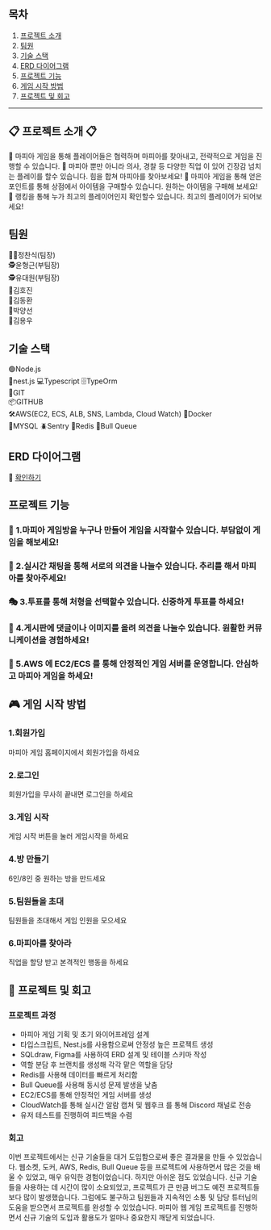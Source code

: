 ## 목차
1. [프로젝트 소개](#-프로젝트-소개-)
2. [팀원](#팀원)
3. [기술 스택](#기술-스택)
4. [ERD 다이어그램](#erd-다이어그램)
5. [프로젝트 기능](#프로젝트-기능)
6. [게임 시작 방법](#게임-시작-방법)
7. [프로젝트 및 회고](#프로젝트-및-회고)

---

## 📋 프로젝트 소개 📋
📌 마피아 게임을 통해 플레이어들은 협력하며 마피아를 찾아내고, 전략적으로 게임을 진행할 수 있습니다.
📌 마피아 뿐만 아니라 의사, 경찰 등 다양한 직업 이 있어 긴장감 넘치는 플레이를 할수 있습니다. 힘을 합쳐 마피아를 찾아보세요!
📌 마피아 게임을 통해 얻은 포인트를 통해 상점에서 아이템을 구매할수 있습니다. 원하는 아이템을 구매해 보세요!
📌 랭킹을 통해 누가 최고의 플레이어인지 확인할수 있습니다. 최고의 플레이어가 되어보세요!

## 팀원
🤵🏻정찬식(팀장)  
🕵윤형근(부팀장)  
🕵유대원(부팀장)  
🙍김호진  
🙍김동환  
🙍박양선  
🙍김용우  

## 기술 스택
🟢Node.js  
🚀nest.js
💻Typescript
🗄️TypeOrm  
📁GIT  
📦GITHUB  
🛠️AWS(EC2, ECS, ALB, SNS, Lambda, Cloud Watch)
🐋Docker  
🐬MYSQL
🪲Sentry
🚩Redis
🔀Bull Queue

## ERD 다이어그램
🧩 [확인하기](https://www.figma.com/design/NOOZIfc4SlIlGoU0vDcVML/%EC%B5%9C%EC%A2%85-%ED%94%84%EB%A1%9C%EC%A0%9D%ED%8A%B8-%3A-%EB%A7%88%ED%94%BC%EC%95%84-%EC%BB%A4%EB%AE%A4%EB%8B%88%ED%8B%B0?node-id=0-1&p=f&t=3voTGuDi9FMaGqiN-0)

## 프로젝트 기능
### 🍷 1.마피아 게임방을 누구나 만들어 게임을 시작할수 있습니다. 부담없이 게임을 해보세요! 
### 🎩 2.실시간 채팅을 통해 서로의 의견을 나눌수 있습니다. 추리를 해서 마피아를 찾아주세요!
### 🎭 3.투표를 통해 처형을 선택할수 있습니다. 신중하게 투표를 하세요!
### 🚬 4.게시판에 댓글이나 이미지를 올려 의견을 나눌수 있습니다. 원활한 커뮤니케이션을 경험하세요!
### 💸 5.AWS 에 EC2/ECS 를 통해 안정적인 게임 서버를 운영합니다. 안심하고 마피아 게임을 하세요!

## 🎮 게임 시작 방법
### 1.회원가입
마피아 게임 홈페이지에서 회원가입을 하세요

### 2.로그인
회원가입을 무사히 끝내면 로그인을 하세요

### 3.게임 시작
게임 시작 버튼을 눌러 게임시작을 하세요

### 4.방 만들기
6인/8인 중 원하는 방을 만드세요

### 5.팀원들을 초대
팀원들을 초대해서 게임 인원을 모으세요

### 6.마피아를 찾아라
직업을 할당 받고 본격적인 행동을 하세요

## 🤝 프로젝트 및 회고
### 프로젝트 과정
- 마피아 게임 기획 및 초기 와이어프레임 설계
- 타입스크립트, Nest.js를 사용함으로써 안정성 높은 프로젝트 생성
- SQLdraw, Figma를 사용하여 ERD 설계 및 테이블 스키마 작성
- 역할 분담 후 브랜치를 생성해 각각 맡은 역할을 담당
- Redis를 사용해 데이터를 빠르게 처리함
- Bull Queue를 사용해 동시성 문제 발생을 낮춤
- EC2/ECS를 통해 안정적인 게임 서버를 생성
- CloudWatch를 통해 실시간 알람 캡처 및 웹후크 를 통해 Discord 채널로 전송
- 유저 테스트를 진행하여 피드백을 수렴

### 회고
이번 프로젝트에서는 신규 기술들을 대거 도입함으로써 좋은 결과물을 만들 수 있었습니다. 
웹소켓, 도커, AWS, Redis, Bull Queue 등을 프로젝트에 사용하면서 많은 것을 배울 수 있었고, 매우 유익한 경험이었습니다.
하지만 아쉬운 점도 있었습니다. 신규 기술들을 사용하는 데 시간이 많이 소요되었고, 프로젝트가 큰 만큼 버그도 예전 프로젝트들보다 많이 발생했습니다.
그럼에도 불구하고 팀원들과 지속적인 소통 및 담당 튜터님의 도움을 받으면서 프로젝트를 완성할 수 있었습니다.
마피아 웹 게임 프로젝트를 진행하면서 신규 기술의 도입과 활용도가 얼마나 중요한지 깨닫게 되었습니다.

